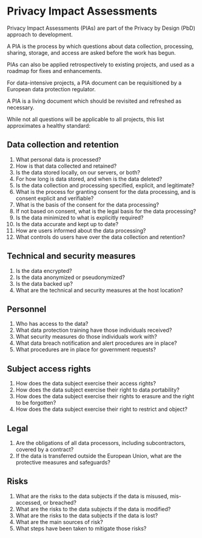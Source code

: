 # Privacy Impact Assessments

Privacy Impact Assessments (PIAs) are part of the Privacy by Design (PbD) approach to development.

A PIA is the process by which questions about data collection, processing, sharing, storage, and access are asked before the work has begun.

PIAs can also be applied retrospectively to existing projects, and used as a roadmap for fixes and enhancements.

For data-intensive projects, a PIA document can be requisitioned by a European data protection regulator.

A PIA is a living document which should be revisited and refreshed as necessary.

While not all questions will be applicable to all projects, this list approximates a healthy standard:

## Data collection and retention
1. What personal data is processed?
2. How is that data collected and retained?
3. Is the data stored locally, on our servers, or both?
4. For how long is data stored, and when is the data deleted?
5. Is the data collection and processing specified, explicit, and legitimate?
6. What is the process for granting consent for the data processing, and is consent explicit and verifiable?
7. What is the basis of the consent for the data processing?
8. If not based on consent, what is the legal basis for the data processing?
9. Is the data minimized to what is explicitly required?
10. Is the data accurate and kept up to date?
11. How are users informed about the data processing?
12. What controls do users have over the data collection and retention?

## Technical and security measures
1. Is the data encrypted?
2. Is the data anonymized or pseudonymized?
3. Is the data backed up?
4. What are the technical and security measures at the host location?

## Personnel
1. Who has access to the data?
2. What data protection training have those individuals received?
3. What security measures do those individuals work with?
4. What data breach notification and alert procedures are in place?
5. What procedures are in place for government requests?

## Subject access rights
1. How does the data subject exercise their access rights?
2. How does the data subject exercise their right to data portability?
3. How does the data subject exercise their rights to erasure and the right to be forgotten?
4. How does the data subject exercise their right to restrict and object?

## Legal
1. Are the obligations of all data processors, including subcontractors, covered by a contract?
2. If the data is transferred outside the European Union, what are the protective measures and safeguards?

## Risks
1. What are the risks to the data subjects if the data is misused, mis-accessed, or breached?
2. What are the risks to the data subjects if the data is modified?
3. What are the risks to the data subjects if the data is lost?
4. What are the main sources of risk?
5. What steps have been taken to mitigate those risks?
